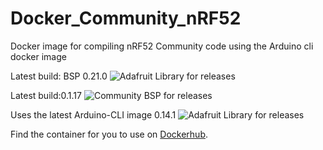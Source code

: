 # Docker_Community_nRF52
Docker image for compiling nRF52 Community code using the Arduino cli docker image 

Latest build: BSP 0.21.0 ![Adafruit Library for releases](https://img.shields.io/github/release/adafruit/Adafruit_nRF52_Arduino.svg) 

Latest build:0.1.17 ![Community BSP for releases](https://img.shields.io/github/release/jpconstantineau/Community_nRF52_Arduino.svg) 

Uses the latest Arduino-CLI image 0.14.1 ![Adafruit Library for releases](https://img.shields.io/github/v/release/arduino/arduino-cli.svg)

Find the container for you to use on [Dockerhub](https://hub.docker.com/r/jpconstantineau/arduino-cli-community-nrf52).
